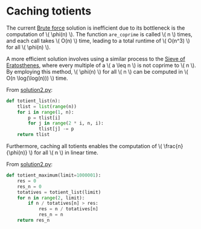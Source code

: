 # Caching totients

The current [Brute force](./solution1.md) solution is inefficient due to its bottleneck is the computation of \\( \phi(n) \\).
The function `are_coprime` is called \\( n \\) times, and each call takes \\( O(n) \\) time, leading to a total runtime of \\( O(n^3) \\) for all \\( \phi(n) \\).

A more efficient solution involves using a similar process to the [Sieve of Eratosthenes](https://en.wikipedia.org/wiki/Sieve_of_Eratosthenes), where every multiple of a \\( a \leq n \\) is not coprime to \\( n \\).
By employing this method, \\( \phi(n) \\) for all \\( n \\) can be computed in \\( O(n \log(\log(n))) \\) time.

From [solution2.py](https://github.com/TurtleSmoke/Project-Euler/blob/main/problems/problem_0069/solution2.py):

```python
def totient_list(n):
    tlist = list(range(n))
    for i in range(1, n):
        p = tlist[i]
        for j in range(2 * i, n, i):
            tlist[j] -= p
    return tlist
```

Furthermore, caching all totients enables the computation of \\( \frac{n}{\phi(n)} \\) for all \\( n \\) in linear time.

From [solution2.py](https://github.com/TurtleSmoke/Project-Euler/blob/main/problems/problem_0069/solution2.py):

```python
def totient_maximum(limit=1000001):
    res = 0
    res_n = 0
    totatives = totient_list(limit)
    for n in range(2, limit):
        if n / totatives[n] > res:
            res = n / totatives[n]
            res_n = n
    return res_n
```
